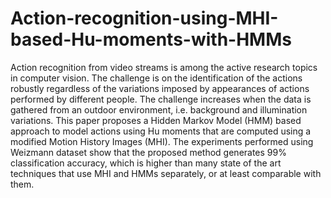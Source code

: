 # Action-recognition-using-MHI-based-Hu-moments-with-HMMs
Action recognition from video streams is among the active research topics in computer vision. The challenge is on the identification of the actions robustly regardless of the variations imposed by appearances of actions performed by different people. The challenge increases when the data is gathered from an outdoor environment, i.e. background and illumination variations. This paper proposes a Hidden Markov Model (HMM) based approach to model actions using Hu moments that are computed using a modified Motion History Images (MHI). The experiments performed using Weizmann dataset show that the proposed method generates 99% classification accuracy, which is higher than many state of the art techniques that use MHI and HMMs separately, or at least comparable with them.
